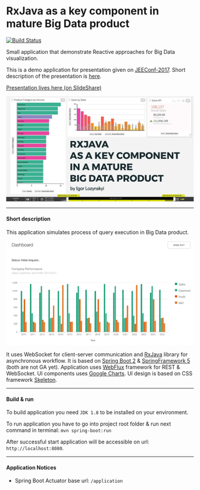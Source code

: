 # RxJava as a key component in mature Big Data product

[![Build Status](https://travis-ci.org/aigor/rx-presentation-2017.svg?branch=master)](https://travis-ci.org/aigor/rx-presentation-2017)

Small application that demonstrate Reactive approaches for Big Data visualization.

This is a demo application for presentation given on [JEEConf-2017](http://jeeconf.com). Short description of the presentation is [here](http://jeeconf.com/program/rxjava-as-key-component-in-a-mature-big-data-product/).


[Presentation lives here (on SlideShare)](https://www.slideshare.net/secret/4NFC0dun3dJ4Zn)

[![Slides](docs/images/presentation-title.png "Slides")](https://www.slideshare.net/secret/4NFC0dun3dJ4Zn)

---

#### Short description

This application simulates process of query execution in Big Data product.

![Application snapshot](docs/images/application-snapshot.png "Application snapshot")

It uses WebSocket for client-server communication and [RxJava](https://github.com/ReactiveX/RxJava/tree/1.x) library for asynchronous workflow.
It is based on [Spring Boot 2](https://github.com/spring-projects/spring-boot/wiki/Spring-Boot-2.0-Release-Notes) & [SpringFramework 5](https://spring.io/blog/2016/09/22/new-in-spring-5-functional-web-framework) (both are not GA yet). 
Application uses [WebFlux](https://spring.io/blog/2017/02/23/spring-framework-5-0-m5-update) framework for REST & WebSocket. UI components uses [Google Charts](https://developers.google.com/chart/). 
UI design is based on CSS framework [Skeleton](http://getskeleton.com/).

---

#### Build & run 

To build application you need ```JDK 1.8``` to be installed on your environment.

To run application you have to go into project root folder & run next command in terminal:
```mvn spring-boot:run```

After successful start application will be accessible on url: ```http://localhost:8080```.

---

#### Application Notices

- Spring Boot Actuator base url: ```/application```